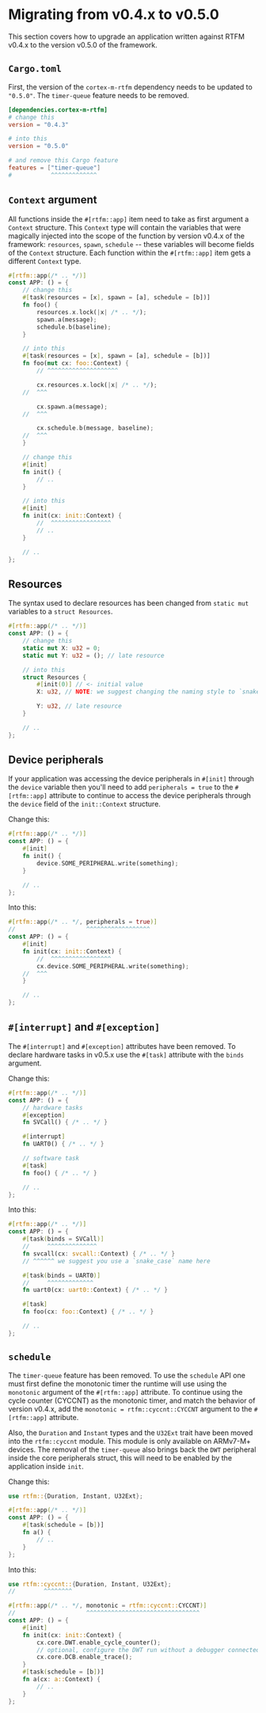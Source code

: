 # Migrating from v0.4.x to v0.5.0

This section covers how to upgrade an application written against RTFM v0.4.x to
the version v0.5.0 of the framework.

## `Cargo.toml`

First, the version of the `cortex-m-rtfm` dependency needs to be updated to
`"0.5.0"`. The `timer-queue` feature needs to be removed.


``` toml
[dependencies.cortex-m-rtfm]
# change this
version = "0.4.3"

# into this
version = "0.5.0"

# and remove this Cargo feature
features = ["timer-queue"]
#           ^^^^^^^^^^^^^
```

## `Context` argument

All functions inside the `#[rtfm::app]` item need to take as first argument a
`Context` structure. This `Context` type will contain the variables that were
magically injected into the scope of the function by version v0.4.x of the
framework: `resources`, `spawn`, `schedule` -- these variables will become
fields of the `Context` structure. Each function within the `#[rtfm::app]` item
gets a different `Context` type.

``` rust
#[rtfm::app(/* .. */)]
const APP: () = {
    // change this
    #[task(resources = [x], spawn = [a], schedule = [b])]
    fn foo() {
        resources.x.lock(|x| /* .. */);
        spawn.a(message);
        schedule.b(baseline);
    }

    // into this
    #[task(resources = [x], spawn = [a], schedule = [b])]
    fn foo(mut cx: foo::Context) {
        // ^^^^^^^^^^^^^^^^^^^^

        cx.resources.x.lock(|x| /* .. */);
    //  ^^^

        cx.spawn.a(message);
    //  ^^^

        cx.schedule.b(message, baseline);
    //  ^^^
    }

    // change this
    #[init]
    fn init() {
        // ..
    }

    // into this
    #[init]
    fn init(cx: init::Context) {
        //  ^^^^^^^^^^^^^^^^^
        // ..
    }

    // ..
};
```

## Resources

The syntax used to declare resources has been changed from `static mut`
variables to a `struct Resources`.

``` rust
#[rtfm::app(/* .. */)]
const APP: () = {
    // change this
    static mut X: u32 = 0;
    static mut Y: u32 = (); // late resource

    // into this
    struct Resources {
        #[init(0)] // <- initial value
        X: u32, // NOTE: we suggest changing the naming style to `snake_case`

        Y: u32, // late resource
    }

    // ..
};
```

## Device peripherals

If your application was accessing the device peripherals in `#[init]` through
the `device` variable then you'll need to add `peripherals = true` to the
`#[rtfm::app]` attribute to continue to access the device peripherals through
the `device` field of the `init::Context` structure.

Change this:

``` rust
#[rtfm::app(/* .. */)]
const APP: () = {
    #[init]
    fn init() {
        device.SOME_PERIPHERAL.write(something);
    }

    // ..
};
```

Into this:

``` rust
#[rtfm::app(/* .. */, peripherals = true)]
//                    ^^^^^^^^^^^^^^^^^^
const APP: () = {
    #[init]
    fn init(cx: init::Context) {
        //  ^^^^^^^^^^^^^^^^^
        cx.device.SOME_PERIPHERAL.write(something);
    //  ^^^
    }

    // ..
};
```

## `#[interrupt]` and `#[exception]`

The `#[interrupt]` and `#[exception]` attributes have been removed. To declare
hardware tasks in v0.5.x use the `#[task]` attribute with the `binds` argument.

Change this:

``` rust
#[rtfm::app(/* .. */)]
const APP: () = {
    // hardware tasks
    #[exception]
    fn SVCall() { /* .. */ }

    #[interrupt]
    fn UART0() { /* .. */ }

    // software task
    #[task]
    fn foo() { /* .. */ }

    // ..
};
```

Into this:

``` rust
#[rtfm::app(/* .. */)]
const APP: () = {
    #[task(binds = SVCall)]
    //     ^^^^^^^^^^^^^^
    fn svcall(cx: svcall::Context) { /* .. */ }
    // ^^^^^^ we suggest you use a `snake_case` name here

    #[task(binds = UART0)]
    //     ^^^^^^^^^^^^^
    fn uart0(cx: uart0::Context) { /* .. */ }

    #[task]
    fn foo(cx: foo::Context) { /* .. */ }

    // ..
};
```

## `schedule`

The `timer-queue` feature has been removed. To use the `schedule` API one must
first define the monotonic timer the runtime will use using the `monotonic`
argument of the `#[rtfm::app]` attribute. To continue using the cycle counter
(CYCCNT) as the monotonic timer, and match the behavior of version v0.4.x, add
the `monotonic = rtfm::cyccnt::CYCCNT` argument to the `#[rtfm::app]` attribute.

Also, the `Duration` and `Instant` types and the `U32Ext` trait have been moved
into the `rtfm::cyccnt` module. This module is only available on ARMv7-M+
devices. The removal of the `timer-queue` also brings back the `DWT` peripheral
inside the core peripherals struct, this will need to be enabled by the application
inside `init`. 

Change this:

``` rust
use rtfm::{Duration, Instant, U32Ext};

#[rtfm::app(/* .. */)]
const APP: () = {
    #[task(schedule = [b])]
    fn a() {
        // ..
    }
};
```

Into this:

``` rust
use rtfm::cyccnt::{Duration, Instant, U32Ext};
//        ^^^^^^^^

#[rtfm::app(/* .. */, monotonic = rtfm::cyccnt::CYCCNT)]
//                    ^^^^^^^^^^^^^^^^^^^^^^^^^^^^^^^^
const APP: () = {
    #[init]
    fn init(cx: init::Context) {
        cx.core.DWT.enable_cycle_counter();
        // optional, configure the DWT run without a debugger connected
        cx.core.DCB.enable_trace();
    }
    #[task(schedule = [b])]
    fn a(cx: a::Context) {
        // ..
    }
};
```
